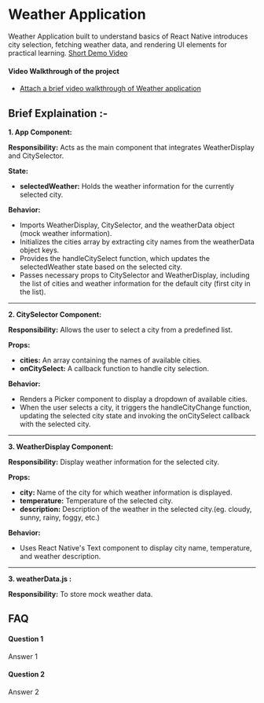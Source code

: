 
# Weather Application

Weather Application built to understand basics of React Native introduces city selection, fetching weather data, and rendering UI elements for practical learning.
[Short Demo Video](https://drive.google.com/file/d/1Enerqtij1bgkM1a4NmMR8Km2thOXkJ2q/view?usp=sharing)

#### Video Walkthrough of the project

 - [Attach a brief video walkthrough of Weather application]()


## Brief Explaination :-
    
**1. App Component:**

**Responsibility:** 
Acts as the main component that integrates WeatherDisplay and CitySelector.

**State:**
- **selectedWeather:** Holds the weather information for the currently selected city.
  
**Behavior:**
- Imports WeatherDisplay, CitySelector, and the weatherData object (mock weather information).
- Initializes the cities array by extracting city names from the weatherData object keys.
- Provides the handleCitySelect function, which updates the selectedWeather state based on the selected city.
- Passes necessary props to CitySelector and WeatherDisplay, including the list of cities and weather information for the default city (first city in the list).

---------------------------------------------------------------------------------------------------------------------------------------------------------------

**2. CitySelector Component:**

**Responsibility:** 
Allows the user to select a city from a predefined list.

**Props:**
- **cities:** An array containing the names of available cities.
- **onCitySelect:** A callback function to handle city selection.

**Behavior:**
- Renders a Picker component to display a dropdown of available cities.
- When the user selects a city, it triggers the handleCityChange function, updating the selected city state and invoking the onCitySelect callback with the selected city.


---------------------------------------------------------------------------------------------------------------------------------------------------------------
**3. WeatherDisplay Component:**

**Responsibility:** 
Display weather information for the selected city.

**Props:**
- **city:** Name of the city for which weather information is displayed.
- **temperature:** Temperature of the selected city.
- **description:** Description of the weather in the selected city.(eg. cloudy, sunny, rainy, foggy, etc.)


**Behavior:**
- Uses React Native's Text component to display city name, temperature, and weather description.

---------------------------------------------------------------------------------------------------------------------------------------------------------------
**3. weatherData.js :** 

**Responsibility:** 
To store mock weather data.

## FAQ

#### Question 1

Answer 1

#### Question 2

Answer 2

